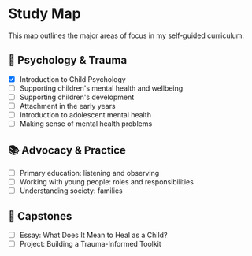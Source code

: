 
# Study Map

This map outlines the major areas of focus in my self-guided curriculum.

## 🧠 Psychology & Trauma

- [x] Introduction to Child Psychology
- [ ] Supporting children's mental health and wellbeing
- [ ] Supporting children's development
- [ ] Attachment in the early years
- [ ] Introduction to adolescent mental health
- [ ] Making sense of mental health problems

## 📚 Advocacy & Practice

- [ ] Primary education: listening and observing
- [ ] Working with young people: roles and responsibilities
- [ ] Understanding society: families

## 📝 Capstones

- [ ] Essay: What Does It Mean to Heal as a Child?
- [ ] Project: Building a Trauma-Informed Toolkit
